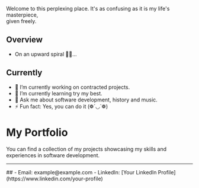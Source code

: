 Welcome to this perplexing place. It's as confusing as it is my life's masterpiece, <br> given freely.

## Overview
- On an upward spiral 🚀🚀...

## Currently
- 🔭 I’m currently working on contracted projects.
- 🌱 I’m currently learning try my best.
- 💬 Ask me about software development, history and music.
- ⚡ Fun fact: Yes, you can do it (❁´◡`❁)


# My Portfolio
You can find a collection of my projects showcasing my skills and experiences in software development.



<hr>
## 
- Email: example@example.com
- LinkedIn: [Your LinkedIn Profile](https://www.linkedin.com/your-profile)
